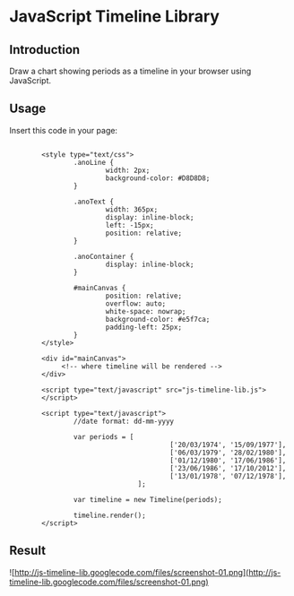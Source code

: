 # JavaScript Timeline Library #

## Introduction ##

Draw a chart showing periods as a timeline in your browser using JavaScript.


## Usage ##

Insert this code in your page:

```

        <style type="text/css">
                .anoLine {
                        width: 2px;
                        background-color: #D8D8D8;
                }

                .anoText {
                        width: 365px;
                        display: inline-block;
                        left: -15px;
                        position: relative;
                }

                .anoContainer {
                        display: inline-block;
                }

                #mainCanvas {
                        position: relative;
                        overflow: auto;
                        white-space: nowrap;
                        background-color: #e5f7ca;
                        padding-left: 25px;
                }
        </style>

        <div id="mainCanvas">
             <!-- where timeline will be rendered -->
        </div>

        <script type="text/javascript" src="js-timeline-lib.js">
        </script>

        <script type="text/javascript">
                //date format: dd-mm-yyyy

                var periods = [
                                        ['20/03/1974', '15/09/1977'],
                                        ['06/03/1979', '28/02/1980'],
                                        ['01/12/1980', '17/06/1986'],
                                        ['23/06/1986', '17/10/2012'],
                                        ['13/01/1978', '07/12/1978'],
                                ];

                var timeline = new Timeline(periods);

                timeline.render();
        </script>
```

## Result ##

![http://js-timeline-lib.googlecode.com/files/screenshot-01.png](http://js-timeline-lib.googlecode.com/files/screenshot-01.png)